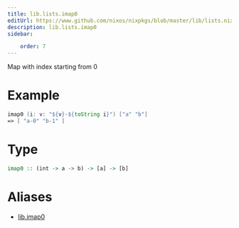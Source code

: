 ```yaml
---
title: lib.lists.imap0
editUrl: https://www.github.com/nixos/nixpkgs/blob/master/lib/lists.nix#L154C11
description: lib.lists.imap0
sidebar:

    order: 7
---
```


Map with index starting from 0

# Example

```nix
imap0 (i: v: "${v}-${toString i}") ["a" "b"]
=> [ "a-0" "b-1" ]
```

# Type

```haskell
imap0 :: (int -> a -> b) -> [a] -> [b]
```


# Aliases

- [lib.imap0](/reference/libimap0)


